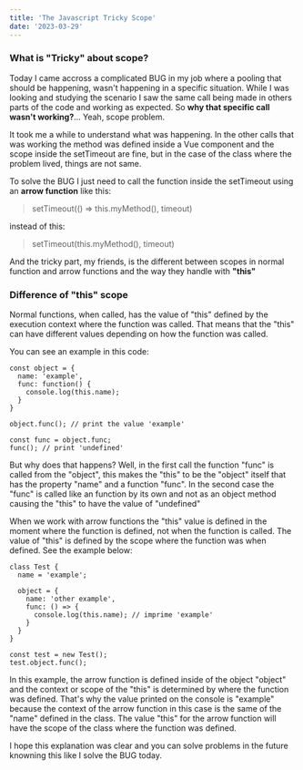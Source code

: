```yaml
---
title: 'The Javascript Tricky Scope'
date: '2023-03-29'
---
```


### What is "Tricky" about scope?

Today I came accross a complicated BUG in my job where a pooling that should be happening, wasn't happening in a specific situation. While I was looking and studying the scenario I saw the same call being made in others parts of the code and working as expected. So **why that specific call wasn't working?**... Yeah, scope problem.

It took me a while to understand what was happening. In the other calls that was working the method was defined inside a Vue component and the scope inside the setTimeout are fine, but in the case of the class where the problem lived, things are not same.

To solve the BUG I just need to call the function inside the setTimeout using an **arrow function** like this:

> setTimeout(() => this.myMethod(), timeout)

instead of this:

> setTimeout(this.myMethod(), timeout)

And the tricky part, my friends, is the different between scopes in normal function and arrow functions and the way they handle with **"this"**

### Difference of "this" scope

Normal functions, when called, has the value of "this" defined by the execution context where the function was called. That means that the "this" can have different values depending on how the function was called.

You can see an example in this code:
```
const object = {
  name: 'example',
  func: function() {
    console.log(this.name);
  }
}

object.func(); // print the value 'example'

const func = object.func;
func(); // print 'undefined'
```

But why does that happens? Well, in the first call the function "func" is called from the "object", this makes the "this" to be the "object" itself that has the property "name" and a function "func". In the second case the "func" is called like an function by its own and not as an object method causing the "this" to have the value of "undefined"

When we work with arrow functions the "this" value is defined in the moment where the function is defined, not when the function is called. The value of "this" is defined by the scope where the function was when defined. See the example below:

```
class Test {
  name = 'example';
  
  object = {
    name: 'other example',
    func: () => {
      console.log(this.name); // imprime 'example'
    }
  }
}

const test = new Test();
test.object.func(); 
```

In this example, the arrow function is defined inside of the object "object" and the context or scope of the "this" is determined by where the function was defined. That's why the value printed on the console is "example" because the context of the arrow function in this case is the same of the "name" defined in the class. The value "this" for the arrow function will have the scope of the class where the function was defined.

I hope this explanation was clear and you can solve problems in the future knowning this like I solve the BUG today.
